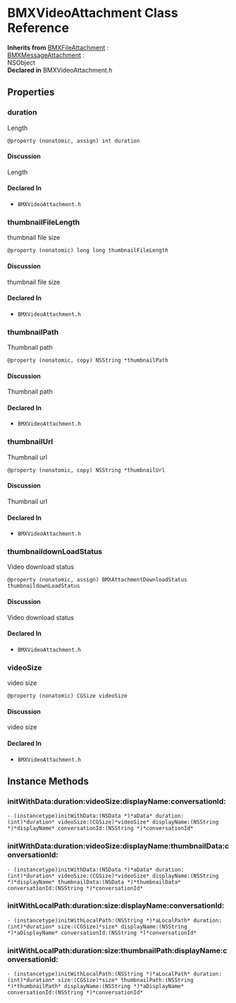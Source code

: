 # BMXVideoAttachment Class Reference

  **Inherits from** <a href="../Classes/BMXFileAttachment.md">BMXFileAttachment</a> :   
<a href="../Classes/BMXMessageAttachment.md">BMXMessageAttachment</a> :   
NSObject  
  **Declared in** BMXVideoAttachment.h  

## Properties

<a name="//api/name/duration" title="duration"></a>
### duration

Length

`@property (nonatomic, assign) int duration`

#### Discussion
Length

#### Declared In
* `BMXVideoAttachment.h`

<a name="//api/name/thumbnailFileLength" title="thumbnailFileLength"></a>
### thumbnailFileLength

thumbnail file size

`@property (nonatomic) long long thumbnailFileLength`

#### Discussion
thumbnail file size

#### Declared In
* `BMXVideoAttachment.h`

<a name="//api/name/thumbnailPath" title="thumbnailPath"></a>
### thumbnailPath

Thumbnail path

`@property (nonatomic, copy) NSString *thumbnailPath`

#### Discussion
Thumbnail path

#### Declared In
* `BMXVideoAttachment.h`

<a name="//api/name/thumbnailUrl" title="thumbnailUrl"></a>
### thumbnailUrl

Thumbnail url

`@property (nonatomic, copy) NSString *thumbnailUrl`

#### Discussion
Thumbnail url

#### Declared In
* `BMXVideoAttachment.h`

<a name="//api/name/thumbnaildownLoadStatus" title="thumbnaildownLoadStatus"></a>
### thumbnaildownLoadStatus

Video download status

`@property (nonatomic, assign) BMXAttachmentDownloadStatus thumbnaildownLoadStatus`

#### Discussion
Video download status

#### Declared In
* `BMXVideoAttachment.h`

<a name="//api/name/videoSize" title="videoSize"></a>
### videoSize

video size

`@property (nonatomic) CGSize videoSize`

#### Discussion
video size

#### Declared In
* `BMXVideoAttachment.h`

<a title="Instance Methods" name="instance_methods"></a>
## Instance Methods

<a name="//api/name/initWithData:duration:videoSize:displayName:conversationId:" title="initWithData:duration:videoSize:displayName:conversationId:"></a>
### initWithData:duration:videoSize:displayName:conversationId:

`- (instancetype)initWithData:(NSData *)*aData* duration:(int)*duration* videoSize:(CGSize)*videoSize* displayName:(NSString *)*displayName* conversationId:(NSString *)*conversationId*`

<a name="//api/name/initWithData:duration:videoSize:displayName:thumbnailData:conversationId:" title="initWithData:duration:videoSize:displayName:thumbnailData:conversationId:"></a>
### initWithData:duration:videoSize:displayName:thumbnailData:conversationId:

`- (instancetype)initWithData:(NSData *)*aData* duration:(int)*duration* videoSize:(CGSize)*videoSize* displayName:(NSString *)*displayName* thumbnailData:(NSData *)*thumbnailData* conversationId:(NSString *)*conversationId*`

<a name="//api/name/initWithLocalPath:duration:size:displayName:conversationId:" title="initWithLocalPath:duration:size:displayName:conversationId:"></a>
### initWithLocalPath:duration:size:displayName:conversationId:

`- (instancetype)initWithLocalPath:(NSString *)*aLocalPath* duration:(int)*duration* size:(CGSize)*size* displayName:(NSString *)*aDisplayName* conversationId:(NSString *)*conversationId*`

<a name="//api/name/initWithLocalPath:duration:size:thumbnailPath:displayName:conversationId:" title="initWithLocalPath:duration:size:thumbnailPath:displayName:conversationId:"></a>
### initWithLocalPath:duration:size:thumbnailPath:displayName:conversationId:

`- (instancetype)initWithLocalPath:(NSString *)*aLocalPath* duration:(int)*duration* size:(CGSize)*size* thumbnailPath:(NSString *)*thumbnailPath* displayName:(NSString *)*aDisplayName* conversationId:(NSString *)*conversationId*`

